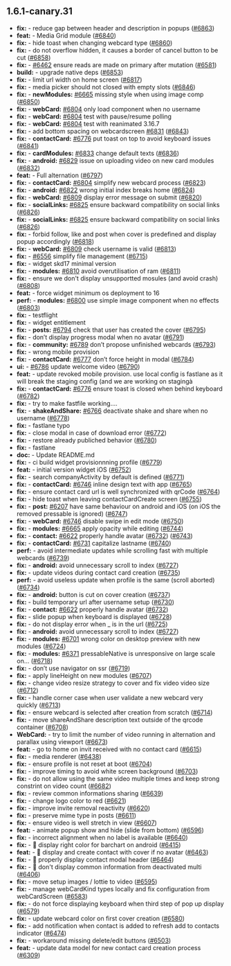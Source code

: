 ## 1.6.1-canary.31

* **fix:**  - reduce gap between header and description in popups ([#6863](https://github.com/AzzappApp/azzapp/pull/6863))
* **feat:**  - Media Grid module ([#6840](https://github.com/AzzappApp/azzapp/pull/6840))
* **fix:**  - hide toast when changing webcard type ([#6860](https://github.com/AzzappApp/azzapp/pull/6860))
* **fix:**  - do not overflow hidden, it causes a border of cancel button to be cut ([#6858](https://github.com/AzzappApp/azzapp/pull/6858))
* **fix:**  - [#6462](https://github.com/AzzappApp/azzapp/pull/6462) ensure reads are made on primary after mutation ([#6581](https://github.com/AzzappApp/azzapp/pull/6581))
* **build:**  - upgrade native deps ([#6853](https://github.com/AzzappApp/azzapp/pull/6853))
* **fix:**  - limit url width on home screen ([#6817](https://github.com/AzzappApp/azzapp/pull/6817))
* **fix:**  - media picker should not closed with empty slots ([#6846](https://github.com/AzzappApp/azzapp/pull/6846))
* **fix:**  - **newModules:** [#6665](https://github.com/AzzappApp/azzapp/pull/6665) missing style when using image comp ([#6850](https://github.com/AzzappApp/azzapp/pull/6850))
* **fix:**  - **webCard:** [#6804](https://github.com/AzzappApp/azzapp/pull/6804) only load component when no username
* **fix:**  - **webCard:** [#6804](https://github.com/AzzappApp/azzapp/pull/6804) test with pause/resume polling
* **fix:**  - **webCard:** [#6804](https://github.com/AzzappApp/azzapp/pull/6804) test with reanimated 3.16.7
* **fix:**  - add bottom spacing on webcardscreen [#6831](https://github.com/AzzappApp/azzapp/pull/6831) ([#6843](https://github.com/AzzappApp/azzapp/pull/6843))
* **fix:**  - **contactCard:** [#6776](https://github.com/AzzappApp/azzapp/pull/6776) put toast on top to avoid keyboard issues ([#6841](https://github.com/AzzappApp/azzapp/pull/6841))
* **fix:**  - **cardModules:** [#6833](https://github.com/AzzappApp/azzapp/pull/6833) change default texts ([#6836](https://github.com/AzzappApp/azzapp/pull/6836))
* **fix:**  - **android:** [#6829](https://github.com/AzzappApp/azzapp/pull/6829) issue on uploading video on new card modules ([#6832](https://github.com/AzzappApp/azzapp/pull/6832))
* **feat:**  - Full alternation ([#6797](https://github.com/AzzappApp/azzapp/pull/6797))
* **fix:**  - **contactCard:** [#6804](https://github.com/AzzappApp/azzapp/pull/6804) simplify new webcard process ([#6823](https://github.com/AzzappApp/azzapp/pull/6823))
* **fix:**  - **android:** [#6822](https://github.com/AzzappApp/azzapp/pull/6822) wrong initial index breaks home ([#6824](https://github.com/AzzappApp/azzapp/pull/6824))
* **fix:**  - **webCard:**  [#6809](https://github.com/AzzappApp/azzapp/pull/6809) display error message on submit ([#6820](https://github.com/AzzappApp/azzapp/pull/6820))
* **fix:**  - **socialLinks:** [#6825](https://github.com/AzzappApp/azzapp/pull/6825) ensure backward compatibility on social links ([#6826](https://github.com/AzzappApp/azzapp/pull/6826))
* **fix:**  - **socialLinks:** [#6825](https://github.com/AzzappApp/azzapp/pull/6825) ensure backward compatibility on social links ([#6826](https://github.com/AzzappApp/azzapp/pull/6826))
* **fix:**  - forbid follow, like and post when cover is predefined and display popup accordingly ([#6818](https://github.com/AzzappApp/azzapp/pull/6818))
* **fix:**  - **webCard:** [#6809](https://github.com/AzzappApp/azzapp/pull/6809) check username is valid ([#6813](https://github.com/AzzappApp/azzapp/pull/6813))
* **fix:**  - [#6556](https://github.com/AzzappApp/azzapp/pull/6556) simplify file management ([#6715](https://github.com/AzzappApp/azzapp/pull/6715))
* **fix:**  - widget skd17 minimal version
* **fix:**  - **modules:** [#6810](https://github.com/AzzappApp/azzapp/pull/6810) avoid overutilisation of ram ([#6811](https://github.com/AzzappApp/azzapp/pull/6811))
* **fix:**  - ensure we don't display unsupportted mosules (and avoid crash) ([#6808](https://github.com/AzzappApp/azzapp/pull/6808))
* **feat:**  - force widget minimum os deployment to 16
* **perf:**  - **modules:** [#6800](https://github.com/AzzappApp/azzapp/pull/6800) use simple image component when no effects ([#6803](https://github.com/AzzappApp/azzapp/pull/6803))
* **fix:**  - testflight
* **fix:**  - widget entitlement
* **fix:**  - **posts:** [#6794](https://github.com/AzzappApp/azzapp/pull/6794) check that user has created the cover ([#6795](https://github.com/AzzappApp/azzapp/pull/6795))
* **fix:**  - don’t display progress modal when no avatar ([#6791](https://github.com/AzzappApp/azzapp/pull/6791))
* **fix:**  - **community:** [#6789](https://github.com/AzzappApp/azzapp/pull/6789) don’t propose unfinished webcards ([#6793](https://github.com/AzzappApp/azzapp/pull/6793))
* **fix:**  - wrong mobile provision
* **fix:**  - **contactCard:** [#6777](https://github.com/AzzappApp/azzapp/pull/6777) don’t force height in modal ([#6784](https://github.com/AzzappApp/azzapp/pull/6784))
* **ui:**  - [#6786](https://github.com/AzzappApp/azzapp/pull/6786) update welcome video ([#6790](https://github.com/AzzappApp/azzapp/pull/6790))
* **feat:**  - update revoked mobile provision. use local config is fastlane as it will break the staging config (and we are working on stagingà
* **fix:**  - **contactCard:** [#6776](https://github.com/AzzappApp/azzapp/pull/6776) ensure toast is closed when behind keyboard ([#6782](https://github.com/AzzappApp/azzapp/pull/6782))
* **fix:**  - try to make fastfile working....
* **fix:**  - **shakeAndShare:** [#6766](https://github.com/AzzappApp/azzapp/pull/6766) deactivate shake and share when no username ([#6778](https://github.com/AzzappApp/azzapp/pull/6778))
* **fix:**  - fastlane typo
* **fix:**  - close modal in case of download error ([#6772](https://github.com/AzzappApp/azzapp/pull/6772))
* **fix:**  - restore already publiched behavior ([#6780](https://github.com/AzzappApp/azzapp/pull/6780))
* **fix:**  - fastlane
* **doc:**  - Update README.md
* **fix:**  - ci build widget provisionnning profile ([#6779](https://github.com/AzzappApp/azzapp/pull/6779))
* **feat:**  - initial version widget iOS ([#6752](https://github.com/AzzappApp/azzapp/pull/6752))
* **fix:**  - search companyActivity by default is defined ([#6771](https://github.com/AzzappApp/azzapp/pull/6771))
* **fix:**  - **contactCard:** [#6746](https://github.com/AzzappApp/azzapp/pull/6746) inline design text with app ([#6765](https://github.com/AzzappApp/azzapp/pull/6765))
* **fix:**  - ensure contact card url is well synchronized with qrCode ([#6764](https://github.com/AzzappApp/azzapp/pull/6764))
* **fix:**  - hide toast when leaving contactCardCreate screen ([#6755](https://github.com/AzzappApp/azzapp/pull/6755))
* **fix:**  - **post:** [#6207](https://github.com/AzzappApp/azzapp/pull/6207) have same behaviour on android and iOS (on iOS the removed pressable is ignored) ([#6747](https://github.com/AzzappApp/azzapp/pull/6747))
* **fix:**  - **webCard:** [#6746](https://github.com/AzzappApp/azzapp/pull/6746) disable swipe in edit mode ([#6750](https://github.com/AzzappApp/azzapp/pull/6750))
* **fix:**  - **modules:** [#6665](https://github.com/AzzappApp/azzapp/pull/6665) apply opacity while editing ([#6744](https://github.com/AzzappApp/azzapp/pull/6744))
* **fix:**  - **contact:** [#6622](https://github.com/AzzappApp/azzapp/pull/6622) properly handle avatar ([#6732](https://github.com/AzzappApp/azzapp/pull/6732)) ([#6743](https://github.com/AzzappApp/azzapp/pull/6743))
* **fix:**  - **contactCard:** [#6731](https://github.com/AzzappApp/azzapp/pull/6731) capitalize lastname ([#6740](https://github.com/AzzappApp/azzapp/pull/6740))
* **perf:**  - avoid intermediate updates while scrolling fast with multiple webcards ([#6739](https://github.com/AzzappApp/azzapp/pull/6739))
* **fix:**  - **android:** avoid unnecessary scroll to index ([#6727](https://github.com/AzzappApp/azzapp/pull/6727))
* **fix:**  - update videos during contact card creation ([#6735](https://github.com/AzzappApp/azzapp/pull/6735))
* **perf:**  - avoid useless update when profile is the same (scroll aborted) ([#6734](https://github.com/AzzappApp/azzapp/pull/6734))
* **fix:**  - **android:** button is cut on cover creation ([#6737](https://github.com/AzzappApp/azzapp/pull/6737))
* **fix:**  - build temporary url after username setup ([#6730](https://github.com/AzzappApp/azzapp/pull/6730))
* **fix:**  - **contact:** [#6622](https://github.com/AzzappApp/azzapp/pull/6622) properly handle avatar ([#6732](https://github.com/AzzappApp/azzapp/pull/6732))
* **fix:**  - slide popup when keyboard is displayed ([#6728](https://github.com/AzzappApp/azzapp/pull/6728))
* **fix:**  - do not display error when _ is in the url ([#6725](https://github.com/AzzappApp/azzapp/pull/6725))
* **fix:**  - **android:** avoid unnecessary scroll to index ([#6727](https://github.com/AzzappApp/azzapp/pull/6727))
* **fix:**  - **modules:** [#6701](https://github.com/AzzappApp/azzapp/pull/6701) wrong color on desktop preview with new modules ([#6724](https://github.com/AzzappApp/azzapp/pull/6724))
* **fix:**  - **modules:** [#6371](https://github.com/AzzappApp/azzapp/pull/6371) pressableNative is unresponsive on large scale on… ([#6718](https://github.com/AzzappApp/azzapp/pull/6718))
* **fix:**  - don’t use navigator on ssr ([#6719](https://github.com/AzzappApp/azzapp/pull/6719))
* **fix:**  - apply lineHeight on new modules ([#6707](https://github.com/AzzappApp/azzapp/pull/6707))
* **fix:**  - change video resize strategy to cover and fix video video size ([#6712](https://github.com/AzzappApp/azzapp/pull/6712))
* **fix:**  - handle corner case when user validate a new webcard very quickly ([#6713](https://github.com/AzzappApp/azzapp/pull/6713))
* **fix:**  - ensure webcard is selected after creation from scratch ([#6714](https://github.com/AzzappApp/azzapp/pull/6714))
* **fix:**  - move shareAndShare description text outside of the qrcode container ([#6708](https://github.com/AzzappApp/azzapp/pull/6708))
* **WebCard:**  - try to limit the number of video running in alternation and parallax using viewport ([#6673](https://github.com/AzzappApp/azzapp/pull/6673))
* **feat:**  - go to home on invit received with no contact card ([#6615](https://github.com/AzzappApp/azzapp/pull/6615))
* **fix:**  - media renderer ([#6438](https://github.com/AzzappApp/azzapp/pull/6438))
* **fix:**  - ensure profile is not reset at boot ([#6704](https://github.com/AzzappApp/azzapp/pull/6704))
* **fix:**  - improve timing to avoid white screen background ([#6703](https://github.com/AzzappApp/azzapp/pull/6703))
* **fix:**  - do not allow using the same video multiple times and keep strong constrint on video count ([#6682](https://github.com/AzzappApp/azzapp/pull/6682))
* **fix:**  - review common informations sharing ([#6639](https://github.com/AzzappApp/azzapp/pull/6639))
* **fix:**  - change logo color to red ([#6621](https://github.com/AzzappApp/azzapp/pull/6621))
* **fix:**  - improve invite removal reactivity ([#6620](https://github.com/AzzappApp/azzapp/pull/6620))
* **fix:**  - preserve mime type in posts ([#6611](https://github.com/AzzappApp/azzapp/pull/6611))
* **fix:**  - ensure video is well stretch in view ([#6607](https://github.com/AzzappApp/azzapp/pull/6607))
* **feat:**  - animate popup show and hide (slide from bottom) ([#6596](https://github.com/AzzappApp/azzapp/pull/6596))
* **fix:**  - incorrect alignment when no label is available ([#6640](https://github.com/AzzappApp/azzapp/pull/6640))
* **fix:**  - 🐛 display right color for barchart on android ([#6415](https://github.com/AzzappApp/azzapp/pull/6415))
* **feat:**  - 🎸 display and create contact with cover if no avatar ([#6463](https://github.com/AzzappApp/azzapp/pull/6463))
* **fix:**  - 🐛 properly display contact modal header ([#6464](https://github.com/AzzappApp/azzapp/pull/6464))
* **fix:**  - 🐛 don't display common information from deactivated multi ([#6406](https://github.com/AzzappApp/azzapp/pull/6406))
* **fix:**  - move setup images / lottie to video ([#6595](https://github.com/AzzappApp/azzapp/pull/6595))
* **fix:**  - manage webCardKind types locally and fix configuration from webCardScreen ([#6583](https://github.com/AzzappApp/azzapp/pull/6583))
* **fix:**  - do not force displaying keyboard when third step of pop up display ([#6579](https://github.com/AzzappApp/azzapp/pull/6579))
* **fix:**  - update webcard color on first cover creation ([#6580](https://github.com/AzzappApp/azzapp/pull/6580))
* **fix:**  - add notification when contact is added to refresh add to contacts indicator ([#6474](https://github.com/AzzappApp/azzapp/pull/6474))
* **fix:**  - workaround missing delete/edit buttons ([#6503](https://github.com/AzzappApp/azzapp/pull/6503))
* **feat:**  - update data model for new contact card creation process ([#6309](https://github.com/AzzappApp/azzapp/pull/6309))